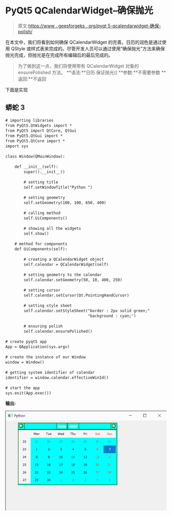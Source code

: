 # PyQt5 QCalendarWidget–确保抛光

> 原文:[https://www . geesforgeks . org/pyqt 5-qcalendarwidget-确保-polish/](https://www.geeksforgeeks.org/pyqt5-qcalendarwidget-ensure-polish/)

在本文中，我们将看到如何确保 QCalendarWidget 的完善。日历的润色是通过使用 QStyle 或样式表来完成的。尽管开发人员可以通过使用“确保抛光”方法来确保抛光完成，但抛光是在完成所有编辑后的最后完成的。

> 为了做到这一点，我们将使用带有 QCalendarWidget 对象的 ensurePolished 方法。
> **语法:**日历.保证抛光()
> **参数:**不需要参数
> **返回:**不返回

下面是实现

## 蟒蛇 3

```
# importing libraries
from PyQt5.QtWidgets import *
from PyQt5 import QtCore, QtGui
from PyQt5.QtGui import *
from PyQt5.QtCore import *
import sys

class Window(QMainWindow):

    def __init__(self):
        super().__init__()

        # setting title
        self.setWindowTitle("Python ")

        # setting geometry
        self.setGeometry(100, 100, 650, 400)

        # calling method
        self.UiComponents()

        # showing all the widgets
        self.show()

    # method for components
    def UiComponents(self):

        # creating a QCalendarWidget object
        self.calendar = QCalendarWidget(self)

        # setting geometry to the calendar
        self.calendar.setGeometry(50, 10, 400, 250)

        # setting cursor
        self.calendar.setCursor(Qt.PointingHandCursor)

        # setting style sheet
        self.calendar.setStyleSheet("border : 2px solid green;"
                                    "background : cyan;")

        # ensuring polish
        self.calendar.ensurePolished()

# create pyqt5 app
App = QApplication(sys.argv)

# create the instance of our Window
window = Window()

# getting system identifier of calendar
identifier = window.calendar.effectiveWinId()

# start the app
sys.exit(App.exec())
```

**输出:**

![](img/3f434769311d852b40e711f214bcc3f8.png)